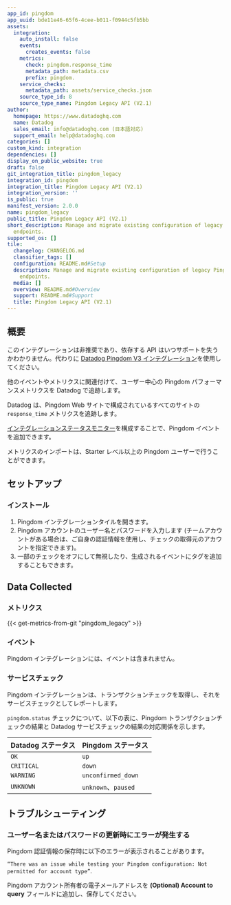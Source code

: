 ```yaml
---
app_id: pingdom
app_uuid: bde11e46-65f6-4cee-b011-f0944c5fb5bb
assets:
  integration:
    auto_install: false
    events:
      creates_events: false
    metrics:
      check: pingdom.response_time
      metadata_path: metadata.csv
      prefix: pingdom.
    service_checks:
      metadata_path: assets/service_checks.json
    source_type_id: 8
    source_type_name: Pingdom Legacy API (V2.1)
author:
  homepage: https://www.datadoghq.com
  name: Datadog
  sales_email: info@datadoghq.com (日本語対応)
  support_email: help@datadoghq.com
categories: []
custom_kind: integration
dependencies: []
display_on_public_website: true
draft: false
git_integration_title: pingdom_legacy
integration_id: pingdom
integration_title: Pingdom Legacy API (V2.1)
integration_version: ''
is_public: true
manifest_version: 2.0.0
name: pingdom_legacy
public_title: Pingdom Legacy API (V2.1)
short_description: Manage and migrate existing configuration of legacy Pingdom monitoring
  endpoints.
supported_os: []
tile:
  changelog: CHANGELOG.md
  classifier_tags: []
  configuration: README.md#Setup
  description: Manage and migrate existing configuration of legacy Pingdom monitoring
    endpoints.
  media: []
  overview: README.md#Overview
  support: README.md#Support
  title: Pingdom Legacy API (V2.1)
---
```


<!--  SOURCED FROM https://github.com/DataDog/integrations-internal-core -->
## 概要

<div class="alert alert-danger">
このインテグレーションは非推奨であり、依存する API はいつサポートを失うかわかりません。代わりに <a href="https://docs.datadoghq.com/integrations/pingdom_v3/" class="alert-link">Datadog Pingdom V3 インテグレーション</a>を使用してください。
</div>

他のイベントやメトリクスに関連付けて、ユーザー中心の Pingdom パフォーマンスメトリクスを Datadog で追跡します。

Datadog は、Pingdom Web サイトで構成されているすべてのサイトの `response_time` メトリクスを追跡します。

[インテグレーションステータスモニター][1]を構成することで、Pingdom イベントを追加できます。

<div class="alert alert-info">
メトリクスのインポートは、Starter レベル以上の Pingdom ユーザーで行うことができます。
</div>

## セットアップ

### インストール

1. Pingdom インテグレーションタイルを開きます。
2. Pingdom アカウントのユーザー名とパスワードを入力します (チームアカウントがある場合は、ご自身の認証情報を使用し、チェックの取得元のアカウントを指定できます)。
3. 一部のチェックをオフにして無視したり、生成されるイベントにタグを追加することもできます。

## Data Collected

### メトリクス
{{< get-metrics-from-git "pingdom_legacy" >}}


### イベント

Pingdom インテグレーションには、イベントは含まれません。

### サービスチェック

Pingdom インテグレーションは、トランザクションチェックを取得し、それをサービスチェックとしてレポートします。

`pingdom.status` チェックについて、以下の表に、Pingdom トランザクションチェックの結果と Datadog サービスチェックの結果の対応関係を示します。

| Datadog ステータス | Pingdom ステータス      |
| -------------- | ------------------- |
| `OK`           | `up`                |
| `CRITICAL`     | `down`              |
| `WARNING`      | `unconfirmed_down`  |
| `UNKNOWN`      | `unknown`、`paused` |

## トラブルシューティング

### ユーザー名またはパスワードの更新時にエラーが発生する

Pingdom 認証情報の保存時に以下のエラーが表示されることがあります。

`“There was an issue while testing your Pingdom configuration: Not permitted for account type”`.

Pingdom アカウント所有者の電子メールアドレスを **(Optional) Account to query** フィールドに追加し、保存してください。

[1]: https://app.datadoghq.com/monitors/create/integration
[2]: https://github.com/DataDog/dogweb/blob/prod/integration/pingdom/pingdom_metadata.csv